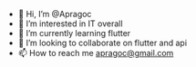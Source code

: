 - 👋 Hi, I’m @Apragoc
- 👀 I’m interested in IT overall
- 🌱 I’m currently learning flutter
- 💞️ I’m looking to collaborate on flutter and api
- 📫 How to reach me apragoc@gmail.com

<!---
Apragoc/Apragoc is a ✨ special ✨ repository because its `README.md` (this file) appears on your GitHub profile.
You can click the Preview link to take a look at your changes.
--->
